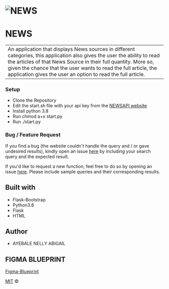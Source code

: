 # ![NEWS](https://nellys-news-app.herokuapp.com)
# NEWS
<table>
<tr>
<td>
  An application that displays News sources in different categories, this application also gives the user the ability to read the articles of that News Source in their full quantity. More so, given the chance that the user wants to read the full article, the application gives the user an option to read the full article.
</td>
</tr>
</table>

### Setup 
- Clone  the Repository
- Edit the start.sh file with your api key from the [NEWSAPI website](https://newsapi.org/)
- Install python 3.8
- Run chmod a+x start.py
- Run ./start.py

### Bug / Feature Request

If you find a bug (the website couldn't handle the query and / or gave undesired results), kindly open an issue [here](https://github.com/Nelly-ayebale/News/issues/new) by including your search query and the expected result.

If you'd like to request a new function, feel free to do so by opening an issue [here](https://github.com/Nelly-ayebale/News/issues/new). Please include sample queries and their corresponding results.


## Built with 

- Flask-Bootstrap
- Python3.8
- Flask
- HTML

## Author
- AYEBALE NELLY ABIGAIL

## FIGMA BLUEPRINT
[Figma-Blueprint](https://www.figma.com/file/DkqNlZZC4l7kpKXDb2kTRv/News?node-id=0%3A1)

[MIT](LICENSE) © 

